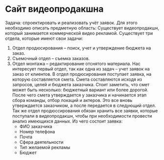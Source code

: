 # Сайт видеопродакшна
Задача: спроектировать и реализовать учёт заявок. Для этого необходимо описать предметную область:
Существует видеопродакшн, который занимается коммерческой видео рекламой. Существует три отдела, которые имеют свои задачи:
1.	Отдел продюсирования – поиск, учет и утверждение бюджета на заказ.
2.	Съемочный отдел – съемка заказов.
3.	Отдел монтажа – редактирование отснятого материала.
Нас интересует первый отдел, так как одна из задач – учет заявок на заказ от клиентов. 
В отдел продюсирования поступает заявка, на которую составляется смета. Смета составляются исходя из запросов, целей и бюджета заказчика. Стоит заметить, что смет может быть несколько: бюджетный вариант или более дорогой.  После чего смета утверждается у заказчика и начинается этап сбора команды, отбор локаций и актеров. Это все вновь утверждается заказчиком, а после передается в следующий отдел.
	Так же отдел продюссирования обязан хранить все заявки, которые поступали в видеопродакшн, чтобы при необходимости провести анализ имеющихся данных.
	Из чего состоит заявка:
	- ФИО заказчика
	- Номер телефона
	- Почта
	- Сфера деятельности
	- Тип желаемой рекламы
	- Бюджет
		
   


